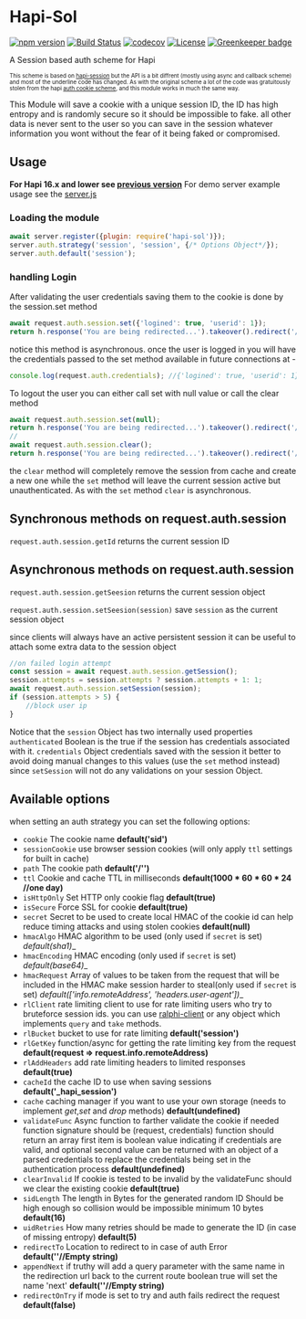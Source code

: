 # Hapi-Sol
[![npm version](https://img.shields.io/npm/v/hapi-sol.svg)](https://www.npmjs.com/package/hapi-sol)
[![Build Status](https://travis-ci.org/yonjah/hapi-sol.svg?branch=master)](https://travis-ci.org/yonjah/hapi-sol)
[![codecov](https://codecov.io/gh/yonjah/hapi-sol/branch/master/graph/badge.svg)](https://codecov.io/gh/yonjah/hapi-sol)
[![License](https://img.shields.io/npm/l/hapi-sol.svg?maxAge=2592000?style=plastic)](https://github.com/yonjah/hapi-sol/blob/master/LICENSE) [![Greenkeeper badge](https://badges.greenkeeper.io/yonjah/hapi-sol.svg)](https://greenkeeper.io/)

A Session based auth scheme for Hapi

<sub><sup>This scheme is based on [hapi-session](https://github.com/nlf/hapi-session) but the API is a bit diffrent (mostly using async and callback scheme) and most of the underline code has changed.
As with the original scheme a lot of the code was gratuitously stolen from the hapi [auth cookie scheme](https://github.com/hapijs/hapi-auth-cookie), and this module works in much the same way.</sup></sub>

This Module will save a cookie with a unique session ID, the ID has high entropy and is randomly secure so it should be impossible to fake. all other data is never sent to the user so you can save in the session whatever information you wont without the fear of it being faked or compromised.

## Usage
**For Hapi 16.x and lower see [previous version](https://github.com/yonjah/hapi-sol/tree/v0.6.0)**
For demo server example usage see the [server.js](https://github.com/yonjah/hapi-session/blob/master/examples/server.js)


### Loading the module
```javascript
await server.register({plugin: require('hapi-sol')});
server.auth.strategy('session', 'session', {/* Options Object*/});
server.auth.default('session');
```


### handling Login
After validating the user credentials saving them to the cookie is done by the session.set
method
```javascript
await request.auth.session.set({'logined': true, 'userid': 1});
return h.response('You are being redirected...').takeover().redirect('/');
```
notice this method is asynchronous.
once the user is logged in you will have the credentials passed to the set method available in future connections at -
```javascript
console.log(request.auth.credentials); //{'logined': true, 'userid': 1}
```

To logout the user you can either call set with null value or call the clear method
```javascript
await request.auth.session.set(null);
return h.response('You are being redirected...').takeover().redirect('/');
//
await request.auth.session.clear();
return h.response('You are being redirected...').takeover().redirect('/');
```
the `clear` method will completely remove the session from cache and create a new one while the `set` method will leave the current session active but unauthenticated. As with the `set` method `clear` is asynchronous.

## Synchronous methods on request.auth.session
`request.auth.session.getId` returns the current session ID

## Asynchronous methods on request.auth.session
`request.auth.session.getSeesion` returns the current session object

`request.auth.session.setSeesion(session)` save `session` as the current session object

since clients will always have an active persistent session it can be useful to attach some extra data to the session object

```javascript
//on failed login attempt
const session = await request.auth.session.getSession();
session.attempts = session.attempts ? session.attempts + 1: 1;
await request.auth.session.setSession(session);
if (session.attempts > 5) {
    //block user ip
}
```

Notice that the `session` Object has two internally used properties
`authenticated` Boolean is the true if the session has credentials associated with it.
`credentials` Object credentials saved with the session
it better to avoid doing manual changes to this values (use the `set` method instead) since `setSession` will not do any validations on your session Object.


## Available options
when setting an auth strategy you can set the following options:
- `cookie` The cookie name __default('sid')__
- `sessionCookie` use browser session cookies (will only apply `ttl` settings for built in cache) 
- `path` The cookie path __default('/'')__
- `ttl` Cookie and cache TTL in milliseconds __default(1000 * 60 * 60 * 24 //one day)__
- `isHttpOnly` Set HTTP only cookie flag __default(true)__
- `isSecure` Force SSL for cookie __default(true)__
- `secret` Secret to be used to create local HMAC of the cookie id can help reduce timing attacks and using stolen cookies __default(null)__
- `hmacAlgo` HMAC algorithm to be used (only used if `secret` is set) _default(sha1)__
- `hmacEncoding` HMAC encoding (only used if `secret` is set) _default(base64)__
- `hmacRequest` Array of values to be taken from the request that will be included in the HMAC make session harder to steal(only used if `secret` is set) _default(['info.remoteAddress', 'headers.user-agent'])__
- `rlClient` rate limiting client to use for rate  limiting users who try to bruteforce session ids. you can use [ralphi-client](https://github.com/yonjah/ralphi/tree/master/client) or any object which implements `query` and `take` methods.
- `rlBucket` bucket to use for rate limiting __default('session')__
- `rlGetKey` function/async for getting the rate limiting key from the request __default(request => request.info.remoteAddress)__
- `rlAddHeaders` add rate limiting headers to limited responses __default(true)__
- `cacheId` the cache ID to use when saving sessions __default('\_hapi\_session')__
- `cache` caching manager if you want to use your own storage (needs to implement _get_,_set_ and _drop_ methods) __default(undefined)__
- `validateFunc` Async function to farther validate the cookie if needed function signature should be (request, credentials) function should return an array first item is boolean value indicating if credentials are valid, and optional second value can be returned with an object of a parsed credentials to replace the credentials being set in the authentication process __default(undefined)__
- `clearInvalid` If cookie is tested to be invalid by the validateFunc should we clear the existing cookie __default(true)__
- `sidLength` The length in Bytes for the generated random ID Should be high enough so collision would be impossible minimum 10 bytes __default(16)__
- `uidRetries` How many retries should be made to generate the ID (in case of missing entropy) __default(5)__
- `redirectTo` Location to redirect to in case of auth Error __default(''//Empty string)__
- `appendNext` if truthy will add a query parameter with the same name in the redirection url back to the current route boolean true will set the name 'next' __default(''//Empty string)__
- `redirectOnTry` if mode is set to try and auth fails redirect the request __default(false)__

